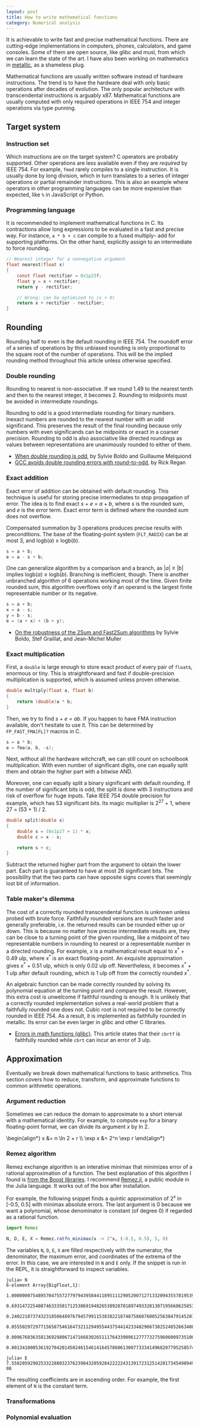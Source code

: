 ```yaml
---
layout: post
title: How to write mathematical functions
category: Numerical analysis
---
```

<style>
.center {
	text-align: center;
}
</style>

It is achievable to write fast and precise mathematical functions.
There are cutting-edge implementations in computers, phones, calculators,
and game consoles.  Some of them are open source, like glibc and musl,
from which we can learn the state of the art.  I have also been working
on mathematics in [metallic][metallic], as a shameless plug.

[metallic]: https://github.com/jdh8/metallic

Mathematical functions are usually written software instead of hardware
instructions.  The trend is to have the hardware deal with only basic
operations after decades of evolution.  The only popular architecture
with transcendental instructions is arguably x87.  Mathematical
functions are usually computed with only required operations in IEEE 754
and integer operations via type punning.

Target system
-------------
### Instruction set
Which instructions are on the target system?  C operators are probably
supported.  Other operations are less available even if they are
_required_ by IEEE 754.  For example, `fmod` rarely compiles to a single
instruction.  It is usually done by long division, which in turn
translates to a series of integer operations or partial remainder
instructions.  This is also an example where operators in other
programming languages can be more expensive than expected, like `%` in
JavaScript or Python.

### Programming language
It is recommended to implement mathematical functions in C.  Its
contractions allow long expressions to be evaluated in a fast and
precise way.  For instance, `a * b + c` can compile to a fused multiply–
add for supporting platforms.  On the other hand, explicitly assign to
an intermediate to force rounding.

```c
// Nearest integer for a nonnegative argument
float nearest(float x)
{
    const float rectifier = 0x1p23f;
    float y = x + rectifier;
    return y - rectifier;

    // Wrong: can be optimized to (x + 0)
    return x + rectifier - rectifier;
}
```

Rounding
--------
Rounding half to even is the default rounding in IEEE 754.  The roundoff
error of a series of operations by this unbiased rounding is only
proportional to the square root of the number of operations.  This will
be the implied rounding method throughout this article unless otherwise
specified.

### Double rounding
Rounding to nearest is non-associative.  If we round 1.49 to the nearest
tenth and then to the nearest integer, it becomes 2.  Rounding to
midpoints must be avoided in intermediate roundings.

Rounding to odd is a good intermediate rounding for binary numbers.
Inexact numbers are rounded to the nearest number with an odd
significand.  This preserves the result of the final rounding because
only numbers with even significands can be midpoints or exact in a
coarser precision.  Rounding to odd is also associative like directed
roundings as values between representations are unanimously rounded to
either of them.

- [When double rounding is odd](https://hal.inria.fr/inria-00070603v2/document),
  by Sylvie Boldo and Guillaume Melquiond
- [GCC avoids double rounding errors with round-to-odd](https://www.exploringbinary.com/gcc-avoids-double-rounding-errors-with-round-to-odd/),
  by Rick Regan

### Exact addition
Exact error of addition can be obtained with default rounding.  This
technique is useful for storing precise intermediates to stop
propagation of error.  The idea is to find exact <var>s</var> +
<var>e</var> = <var>a</var> + <var>b</var>, where <var>s</var> is the
rounded sum, and <var>e</var> is the error term.  Exact error term is
defined where the rounded sum does not overflow.

Compensated summation by 3 operations produces precise results with
preconditions.  The base of the floating-point system (`FLT_RADIX`) can
be at most 3, and logb(<var>a</var>) ≥ logb(<var>b</var>).

```c
s = a + b;
e = a - s + b;
```

One can generalize algorithm by a comparison and a branch, as
|<var>a</var>| ≥ |<var>b</var>| implies logb(<var>a</var>) ≥
logb(<var>b</var>).  Branching is inefficient, though.  There is another
unbranched algorithm of 6 operations working most of the time.  Given
finite rounded sum, this algorithm overflows only if an operand is the
largest finite representable number or its negative.

```c
s = a + b;
x = a - s;
y = b - s;
e = (a + x) + (b + y);
```

- [On the robustness of the 2Sum and Fast2Sum algorithms](https://hal-ens-lyon.archives-ouvertes.fr/ensl-01310023v2/document)
  by Sylvie Boldo, Stef Graillat, and Jean-Michel Muller

### Exact multiplication
First, a `double` is large enough to store exact product of every pair
of `float`s, enormous or tiny.  This is straightforward and fast if
double-precision multiplication is supported, which is assumed unless
proven otherwise.

```c
double multiply(float a, float b)
{
    return (double)a * b;
}
```

Then, we try to find <var>s</var> + <var>e</var> =
<var>a</var><var>b</var>.  If you happen to have FMA instruction
available, don't hesitate to use it.  This can be determined by
`FP_FAST_FMA[FL]?` macros in C.

```c
s = a * b;
e = fma(a, b, -s);
```

Next, without all the hardware witchcraft, we can still count on
schoolbook multiplication.  With even number of significant digits, one
can equally split them and obtain the higher part with a bitwise AND.

Moreover, one can equally split a binary significant with default
rounding.  If the number of significant bits is odd, the split is done
with 3 instructions and risk of overflow for huge inputs.  Take IEEE 754
double precision for example, which has 53 significant bits.  Its magic
multiplier is 2<sup>27</sup> + 1, where 27 = (53 + 1) / 2.

```c
double split(double x)
{
    double s = (0x1p27 + 1) * x;
    double c = x - s;

    return s + c;
}
```

Subtract the returned higher part from the argument to obtain the
lower part.  Each part is guaranteed to have at most 26 significant
bits.  The possibility that the two parts can have opposite signs
covers that seemingly lost bit of information.

### Table maker's dilemma
The cost of a correctly rounded transcendental function is unknown
unless probed with brute force.  Faithfully rounded versions are much
faster and generally preferable, i.e. the returned results can be
rounded either up or down.  This is because no matter how precise
intermediate results are, they can be close to a turning point of the
given rounding, like a midpoint of two representable numbers in rounding
to nearest or a representable number in a directed rounding.  For
example, <var>x</var> is a mathematical result equal to
<var>x</var><sup>\*</sup> + 0.49 ulp, where <var>x</var><sup>\*</sup> is
an exact floating-point.  An exquisite approximation gives
<var>x</var><sup>\*</sup> + 0.51 ulp, which is only 0.02 ulp off.
Nevertheless, it becomes <var>x</var><sup>\*</sup> + 1 ulp after default
rounding, which is 1 ulp off from the correctly rounded
<var>x</var><sup>\*</sup>.

An algebraic function can be made correctly rounded by solving its
polynomial equation at the turning point and compare the result.
However, this extra cost is unwelcome if faithful rounding is enough.
It is unlikely that a correctly rounded implementation solves a
real-world problem that a faithfully rounded one does not.  Cubic root
is not required to be correctly rounded in IEEE 754.  As a result, it is
implemented as faithfully rounded in metallic.  Its error can be even
larger in glibc and other C libraries.

- [Errors in math functions (glibc)](https://www.gnu.org/software/libc/manual/html_node/Errors-in-Math-Functions.html).
  This article states that their `cbrtf` is faithfully rounded while
  `cbrt` can incur an error of 3 ulp.

Approximation
-------------
Eventually we break down mathematical functions to basic arithmetics.
This section covers how to reduce, transform, and approximate functions
to common arithmetic operations.

### Argument reduction
Sometimes we can reduce the domain to approximate to a short interval
with a mathematical identity.  For example, to compute `exp` for a
binary floating-point format, we can divide its argument <var>x</var> by
ln 2.

<p>
	\begin{align*}
		x &= n \ln 2 + r \\
		\exp x &= 2^n \exp r
	\end{align*}
</p>

### Remez algorithm
Remez exchange algorithm is an interative minimax that minimizes error
of a rational approximation of a function.  The best explanation of this
algorithm I found is [from the Boost libraries][boost].  I recommend
[Remez.jl][remez.jl], a public module in the Julia language.  It works
out of the box after installation.

[boost]: https://www.boost.org/doc/libs/1_75_0/libs/math/doc/html/math_toolkit/remez.html
[remez.jl]: https://github.com/simonbyrne/Remez.jl

For example, the following snippet finds a quintic approximation of
2<sup><var>x</var></sup> in [-0.5, 0.5] with minimax absolute errors.
The last argument is 0 because we want a polynomial, whose denominator
is constant (of degree 0) if regarded as a rational function.

```jl
import Remez

N, D, E, X = Remez.ratfn_minimax(x -> 2^x, (-0.5, 0.5), 5, 0)
```

The variables `N`, `D`, `E`, `X` are filled respectively with the
numerator, the denominator, the maximum error, and coordinates of the
extrema of the error.  In this case, we are interested in `N` and `E`
only.  If the snippet is run in the REPL, it is straightforward to
inspect variables.

```
julia> N
6-element Array{BigFloat,1}:
 1.000000075489570475572779794395844118951112905200712713320943557819539899495158
 0.6931472254087463335017125386919482653892870189749332813071956686258532912523762
 0.240221073743231850648976794579911538382218748758607600525638479145201183035736
 0.05550297297715658754616473211294955443754414233482966738252485266340806305907259
 0.00967603635813692980671471668302651117643390961277773275960600973510019542544693
 0.001341000536192704201450246154614164578606130077333414968207795258574915422524853

julia> E
7.558205929025332288032376239843205928422222431391723125142017345498949353212165e-08
```

The resulting coefficients are in ascending order.  For example, the
first element of `N` is the constant term.

### Transformations

### Polynomial evaluation
